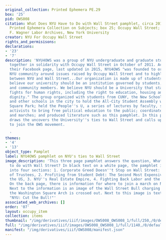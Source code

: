```yaml
---
original_collection: Printed Ephemera PE.29
box: '25'
pid: OWS008
citation: What Does NYU Have to Do with Wall Street pamphlet, circa 2011-2012;  PE.029
  Printed Ephemera Collection on Subjects; box 25; Occupy Wall Street; Tamiment Library/Robert
  F. Wagner Labor Archives, New York University
creator: NYU For Occupy Wall Street
rights_and_permisisons:
declarations:
- '23'
- '7'
description: 'NYU4OWS was a group of NYU undergraduate and graduate students who came
  together in solidarity with Occupy Wall Street in October of 2011. According to
  their Facebook page, last updated in 2015, NYU4OWS "was founded to organize the
  NYU community around issues raised by Occupy Wall Street and to highlight the connections
  between NYU and Wall Street...Our organization is made up of students at NYU who
  believe our university should be an institution governed by students, faculty, staff
  and community members. We believe NYU should be a University that stands up and
  fights for human rights, including the right to education, housing and work with
  dignity." The group organized with students from CUNY, the New School, Columbia
  and other schools in the city to hold the All-City Student Assembly weekly in Washington
  Square Park; held the People''s U, a series of lectures by faculty, students, and
  activists to bring free political education to the public; coordinated and led walk-outs
  and marches; and produced literature such as this pamphlet. In this pamphlet, NYU4OWS
  draws the uncovers the University''s ties to Wall Street and calls upon students
  to join the OWS movement.

  '
themes:
- '4'
- '13'
object_type: Pamplet
label: NYU4OWS pamphlet on NYU's ties to Wall Street
image_description: 'This three page pamphlet answers the question, What does NYU have
  to do with Wall Street? In black text on a white page, the pamphlet is broken down
  into four sections: 1. Corporate Greed Doesn''t Stop on Wall Street: NYU''s Board
  of Trustees, 2. Profiting from Student Debt: The Second Most Expensive School in
  the US, 3. NYU''s Real Estate Empire, 4. Fighting Back Labor and the Corporate University.
  On the back page, there is information for where to join a march on November 17th.
  Next to the information is an image of the Wall Street Bull charging underneath
  the Washington Square Arch is crossed out. Next to this image is text that reads,
  "NYU: Cut the Bull!"'
associated_web_archives: []
order: '07'
layout: occupy_item
collection: items
thumbnail: "/img/derivatives/iiif/images/OWS008_OWS008_1/full/250,/0/default.jpg"
full: "/img/derivatives/iiif/images/OWS008_OWS008_1/full/1140,/0/default.jpg"
manifest: "/img/derivatives/iiif/OWS008/manifest.json"
---
```

